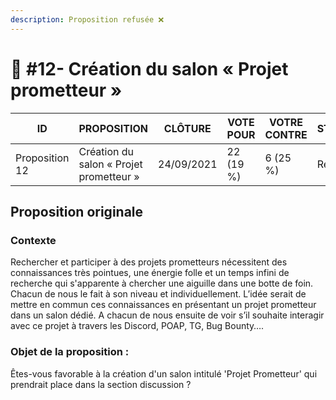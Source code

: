 ```yaml
---
description: Proposition refusée ❌
---
```


# 📜 #12- Création du salon « Projet prometteur »

| ID             | PROPOSITION                             | CLÔTURE    | VOTE POUR | VOTRE CONTRE | STATUT  |
| -------------- | --------------------------------------- | ---------- | --------- | ------------ | ------- |
| Proposition 12 | Création du salon « Projet prometteur » | 24/09/2021 | 22 (19 %) | 6 (25 %)     | Rejetée |

## Proposition originale

### Contexte

Rechercher et participer à des projets prometteurs nécessitent des connaissances très pointues, une énergie folle et un temps infini de recherche qui s'apparente à chercher une aiguille dans une botte de foin. Chacun de nous le fait à son niveau et individuellement. L’idée serait de mettre en commun ces connaissances en présentant un projet prometteur dans un salon dédié. A chacun de nous ensuite de voir s’il souhaite interagir avec ce projet à travers les Discord, POAP, TG, Bug Bounty….

### Objet de la proposition :

Êtes-vous favorable à la création d'un salon intitulé 'Projet Prometteur' qui prendrait place dans la section discussion ?
